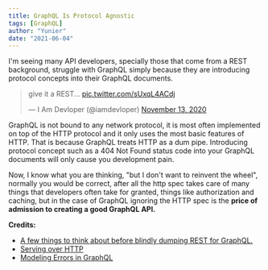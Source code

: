 ```yaml
---
title: GraphQL Is Protocol Agnostic
tags: [GraphQL]
author: "Yunier"
date: "2021-06-04"
---
```


I'm seeing many API developers, specially those that come from a REST background, struggle with GraphQL simply because they are introducing protocol concepts into their GraphQL documents. 

<blockquote class="twitter-tweet"><p lang="en" dir="ltr">give it a REST... <a href="https://t.co/sUxqL4ACdj">pic.twitter.com/sUxqL4ACdj</a></p>&mdash; I Am Devloper (@iamdevloper) <a href="https://twitter.com/iamdevloper/status/1327190006520221696?ref_src=twsrc%5Etfw">November 13, 2020</a></blockquote> <script async src="https://platform.twitter.com/widgets.js" charset="utf-8"></script>

GraphQL is not bound to any network protocol, it is most often implemented on top of the HTTP protocol and it only uses the most basic features of HTTP. That is because GraphQL treats HTTP as a dum pipe. Introducing protocol concept such as a 404 Not Found status code into your GraphQL documents will only cause you development pain.

Now, I know what you are thinking, "but I don't want to reinvent the wheel", normally you would be correct, after all the http spec takes care of many things that developers often take for granted, things like authorization and caching, but in the case of GraphQL ignoring the HTTP spec is the **price of admission to creating a good GraphQL API.**

**Credits:**
- [A few things to think about before blindly dumping REST for GraphQL.](https://apihandyman.io/and-graphql-for-all-a-few-things-to-think-about-before-blindly-dumping-rest-for-graphql/)
- [Serving over HTTP](https://graphql.org/learn/serving-over-http/)
- [Modeling Errors in GraphQL](https://engineering.zalando.com/posts/2021/04/modeling-errors-in-graphql.html)
